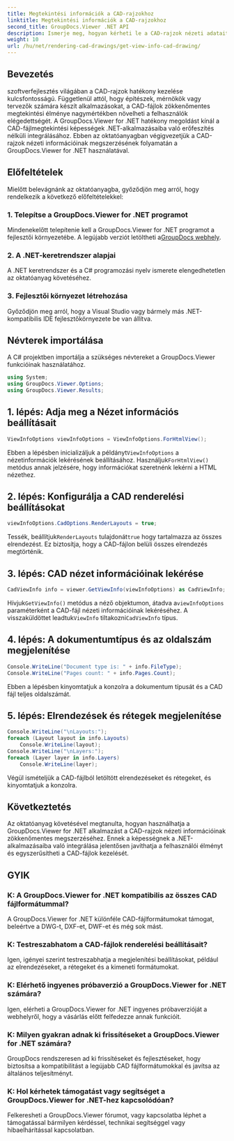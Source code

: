 ```yaml
---
title: Megtekintési információk a CAD-rajzokhoz
linktitle: Megtekintési információk a CAD-rajzokhoz
second_title: GroupDocs.Viewer .NET API
description: Ismerje meg, hogyan kérheti le a CAD-rajzok nézeti adatait a GroupDocs.Viewer for .NET segítségével. Bővítse .NET-alkalmazásait a zökkenőmentes CAD-fájlkezeléssel.
weight: 10
url: /hu/net/rendering-cad-drawings/get-view-info-cad-drawing/
---
```

## Bevezetés
szoftverfejlesztés világában a CAD-rajzok hatékony kezelése kulcsfontosságú. Függetlenül attól, hogy építészek, mérnökök vagy tervezők számára készít alkalmazásokat, a CAD-fájlok zökkenőmentes megtekintési élménye nagymértékben növelheti a felhasználók elégedettségét. A GroupDocs.Viewer for .NET hatékony megoldást kínál a CAD-fájlmegtekintési képességek .NET-alkalmazásaiba való erőfeszítés nélküli integrálásához. Ebben az oktatóanyagban végigvezetjük a CAD-rajzok nézeti információinak megszerzésének folyamatán a GroupDocs.Viewer for .NET használatával.
## Előfeltételek
Mielőtt belevágnánk az oktatóanyagba, győződjön meg arról, hogy rendelkezik a következő előfeltételekkel:
### 1. Telepítse a GroupDocs.Viewer for .NET programot
 Mindenekelőtt telepítenie kell a GroupDocs.Viewer for .NET programot a fejlesztői környezetébe. A legújabb verziót letöltheti a[GroupDocs webhely](https://releases.groupdocs.com/viewer/net/).
### 2. A .NET-keretrendszer alapjai
A .NET keretrendszer és a C# programozási nyelv ismerete elengedhetetlen az oktatóanyag követéséhez.
### 3. Fejlesztői környezet létrehozása
Győződjön meg arról, hogy a Visual Studio vagy bármely más .NET-kompatibilis IDE fejlesztőkörnyezete be van állítva.

## Névterek importálása
A C# projektben importálja a szükséges névtereket a GroupDocs.Viewer funkcióinak használatához.

```csharp
using System;
using GroupDocs.Viewer.Options;
using GroupDocs.Viewer.Results;
```

## 1. lépés: Adja meg a Nézet információs beállításait
```csharp
ViewInfoOptions viewInfoOptions = ViewInfoOptions.ForHtmlView();
```
 Ebben a lépésben inicializáljuk a példányt`ViewInfoOptions` a nézetinformációk lekérésének beállításához. Használjuk`ForHtmlView()` metódus annak jelzésére, hogy információkat szeretnénk lekérni a HTML nézethez.
## 2. lépés: Konfigurálja a CAD renderelési beállításokat
```csharp
viewInfoOptions.CadOptions.RenderLayouts = true;
```
 Tessék, beállítjuk`RenderLayouts` tulajdonát`true` hogy tartalmazza az összes elrendezést. Ez biztosítja, hogy a CAD-fájlon belüli összes elrendezés megtörténik.
## 3. lépés: CAD nézet információinak lekérése
```csharp
CadViewInfo info = viewer.GetViewInfo(viewInfoOptions) as CadViewInfo;
```
 Hívjuk`GetViewInfo()` metódus a néző objektumon, átadva a`viewInfoOptions` paraméterként a CAD-fájl nézeti információinak lekéréséhez. A visszaküldöttet leadtuk`ViewInfo` tiltakozni`CadViewInfo` típus.
## 4. lépés: A dokumentumtípus és az oldalszám megjelenítése
```csharp
Console.WriteLine("Document type is: " + info.FileType);
Console.WriteLine("Pages count: " + info.Pages.Count);
```
Ebben a lépésben kinyomtatjuk a konzolra a dokumentum típusát és a CAD fájl teljes oldalszámát.
## 5. lépés: Elrendezések és rétegek megjelenítése
```csharp
Console.WriteLine("\nLayouts:");
foreach (Layout layout in info.Layouts)
    Console.WriteLine(layout);
Console.WriteLine("\nLayers:");
foreach (Layer layer in info.Layers)
    Console.WriteLine(layer);
```
Végül ismételjük a CAD-fájlból letöltött elrendezéseket és rétegeket, és kinyomtatjuk a konzolra.

## Következtetés
Az oktatóanyag követésével megtanulta, hogyan használhatja a GroupDocs.Viewer for .NET alkalmazást a CAD-rajzok nézeti információinak zökkenőmentes megszerzéséhez. Ennek a képességnek a .NET-alkalmazásaiba való integrálása jelentősen javíthatja a felhasználói élményt és egyszerűsítheti a CAD-fájlok kezelését.
## GYIK
### K: A GroupDocs.Viewer for .NET kompatibilis az összes CAD fájlformátummal?
A GroupDocs.Viewer for .NET különféle CAD-fájlformátumokat támogat, beleértve a DWG-t, DXF-et, DWF-et és még sok mást.
### K: Testreszabhatom a CAD-fájlok renderelési beállításait?
Igen, igényei szerint testreszabhatja a megjelenítési beállításokat, például az elrendezéseket, a rétegeket és a kimeneti formátumokat.
### K: Elérhető ingyenes próbaverzió a GroupDocs.Viewer for .NET számára?
Igen, elérheti a GroupDocs.Viewer for .NET ingyenes próbaverzióját a webhelyről, hogy a vásárlás előtt felfedezze annak funkcióit.
### K: Milyen gyakran adnak ki frissítéseket a GroupDocs.Viewer for .NET számára?
GroupDocs rendszeresen ad ki frissítéseket és fejlesztéseket, hogy biztosítsa a kompatibilitást a legújabb CAD fájlformátumokkal és javítsa az általános teljesítményt.
### K: Hol kérhetek támogatást vagy segítséget a GroupDocs.Viewer for .NET-hez kapcsolódóan?
Felkeresheti a GroupDocs.Viewer fórumot, vagy kapcsolatba léphet a támogatással bármilyen kérdéssel, technikai segítséggel vagy hibaelhárítással kapcsolatban.